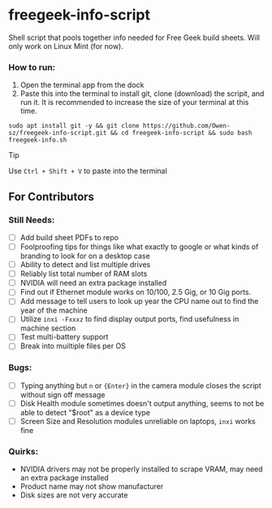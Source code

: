 # freegeek-info-script
Shell script that pools together info needed for Free Geek build sheets. Will only work on Linux Mint (for now).

### How to run:
1. Open the terminal app from the dock
2. Paste this into the terminal to install git, clone (download) the scripit, and run it. It is recommended to increase the size of your terminal at this time.
```console
sudo apt install git -y && git clone https://github.com/Owen-sz/freegeek-info-script.git && cd freegeek-info-script && sudo bash freegeek-info.sh
```
> [!TIP]
>  Use `Ctrl + Shift + V` to paste into the terminal

## For Contributors

### Still Needs:
- [ ] Add build sheet PDFs to repo
- [ ] Foolproofing tips for things like what exactly to google or what kinds of branding to look for on a desktop case
- [ ] Ability to detect and list multiple drives
- [ ] Reliably list total number of RAM slots
- [ ] NVIDIA will need an extra package installed
- [ ] Find out if Ethernet module works on 10/100, 2.5 Gig, or 10 Gig ports.
- [ ] Add message to tell users to look up year the CPU name out to find the year of the machine
- [ ] Utilize `inxi -Fxxxz` to find display output ports, find usefulness in machine section
- [ ] Test multi-battery support
- [ ] Break into muiltiple files per OS

### Bugs:
- [ ] Typing anything but `n` or `{Enter}` in the camera module closes the script without sign off message
- [ ] Disk Health module sometimes doesn't output anything, seems to not be able to detect "$root" as a device type
- [ ] Screen Size and Resolution modules unreliable on laptops, `inxi` works fine

### Quirks:
- NVIDIA drivers may not be properly installed to scrape VRAM, may need an extra package installed
- Product name may not show manufacturer
- Disk sizes are not very accurate
